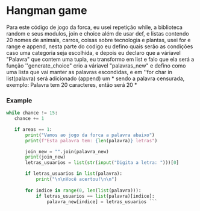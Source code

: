 # Hangman game
Para este código de jogo da forca, eu usei repetição while, a biblioteca random e seus modulos, join e choice além de usar def, e listas contendo 20 nomes de animais, carros, coisas sobre tecnologia e plantas, usei for e range e append, nesta parte do codigo eu defino quais serão as condições caso uma categoria seja escolhida, e depois eu declaro que a váriavel "Palavra" que contem uma tupla, eu transformo em list e falo que ela será a função ''generate_choice" crio a váriavel "palavras_new" e defino como uma lista que vai manter as palavras escondidas, e em ''for char in list(palavra) será adicionado (append) um * sendo a palavra censurada, exemplo: Palavra tem 20 caracteres, então será 20 *

### Example

 ```py
while chance != 15:
    chance += 1

    if areas == 1:
        print("Vamos ao jogo da forca a palavra abaixo")
        print(f"Esta palavra tem: {len(palavra)} letras")

        join_new = "".join(palavra_new)
        print(join_new)
        letras_usuarios = list(str(input("Digita a letra: ")))[0]

        if letras_usuarios in list(palavra):
            print("\n\nVocê acertou!\n\n")
        
        for indice in range(0, len(list(palavra))):
            if letras_usuarios == list(palavra)[indice]:
                palavra_new[indice] = letras_usuarios ```
 
 
            
